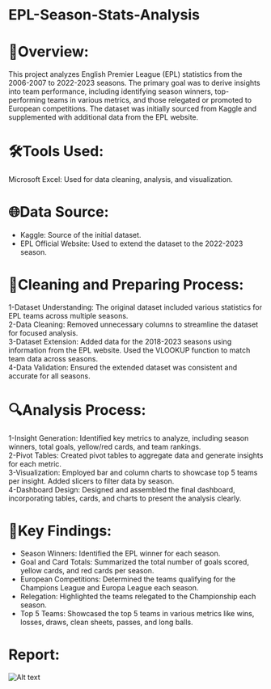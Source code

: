 # EPL-Season-Stats-Analysis
# 📝Overview:
This project analyzes English Premier League (EPL) statistics from the 2006-2007 to 2022-2023 seasons. The primary goal was to derive insights into team performance, including identifying season winners, top-performing teams in various metrics, and those relegated or promoted to European competitions. The dataset was initially sourced from Kaggle and supplemented with additional data from the EPL website.
# 🛠️Tools Used:
Microsoft Excel: Used for data cleaning, analysis, and visualization.
# 🌐Data Source:
* Kaggle: Source of the initial dataset.<br />
* EPL Official Website: Used to extend the dataset to the 2022-2023 season.<br />
# 🧹Cleaning and Preparing Process:
1-Dataset Understanding: The original dataset included various statistics for EPL teams across multiple seasons.<br />
2-Data Cleaning: Removed unnecessary columns to streamline the dataset for focused analysis.<br />
3-Dataset Extension: Added data for the 2018-2023 seasons using information from the EPL website. Used the VLOOKUP function to match team data across seasons.<br />
4-Data Validation: Ensured the extended dataset was consistent and accurate for all seasons.<br />
# 🔍Analysis Process:
1-Insight Generation: Identified key metrics to analyze, including season winners, total goals, yellow/red cards, and team rankings.<br />
2-Pivot Tables: Created pivot tables to aggregate data and generate insights for each metric.<br />
3-Visualization: Employed bar and column charts to showcase top 5 teams per insight. Added slicers to filter data by season.<br />
4-Dashboard Design: Designed and assembled the final dashboard, incorporating tables, cards, and charts to present the analysis clearly.<br />
# 📌Key Findings:
* Season Winners: Identified the EPL winner for each season.<br />
* Goal and Card Totals: Summarized the total number of goals scored, yellow cards, and red cards per season.<br />
* European Competitions: Determined the teams qualifying for the Champions League and Europa League each season.<br />
* Relegation: Highlighted the teams relegated to the Championship each season.<br />
* Top 5 Teams: Showcased the top 5 teams in various metrics like wins, losses, draws, clean sheets, passes, and long balls.<br />
# Report:
![Alt text](https://github.com/Ahmed-Kazlak/EPL-Season-Stats-Analysis-Excel/blob/main/EPL%20Season%20Stats%20Analysis.PNG?raw=true)
